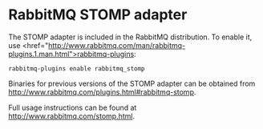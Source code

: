 # RabbitMQ STOMP adapter

The STOMP adapter is included in the RabbitMQ distribution.  To enable
it, use <href="http://www.rabbitmq.com/man/rabbitmq-plugins.1.man.html">rabbitmq-plugins</a>:

    rabbitmq-plugins enable rabbitmq_stomp

Binaries for previous versions of the STOMP adapter can be obtained
from
<http://www.rabbitmq.com/plugins.html#rabbitmq-stomp>.

Full usage instructions can be found at
<http://www.rabbitmq.com/stomp.html>.

